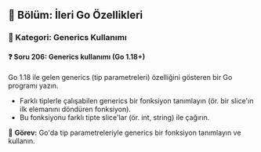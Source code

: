 ## 📘 Bölüm: İleri Go Özellikleri  
### 🔹 Kategori: Generics Kullanımı  
#### ❓ Soru 206: Generics kullanımı (Go 1.18+)

Go 1.18 ile gelen generics (tip parametreleri) özelliğini gösteren bir Go programı yazın.

- Farklı tiplerle çalışabilen generics bir fonksiyon tanımlayın (ör. bir slice'ın ilk elemanını döndüren fonksiyon).
- Bu fonksiyonu farklı tipte slice'lar (ör. int, string) ile çağırın.

🔧 **Görev:** Go'da tip parametreleriyle generics bir fonksiyon tanımlayın ve kullanın.
